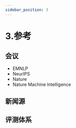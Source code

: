 ```yaml
---
sidebar_position: 3
---
```


# 3.参考
## 会议
* EMNLP
* NeurIPS
* Nature
* Nature Machine Intelligence

## 新闻源
## 评测体系